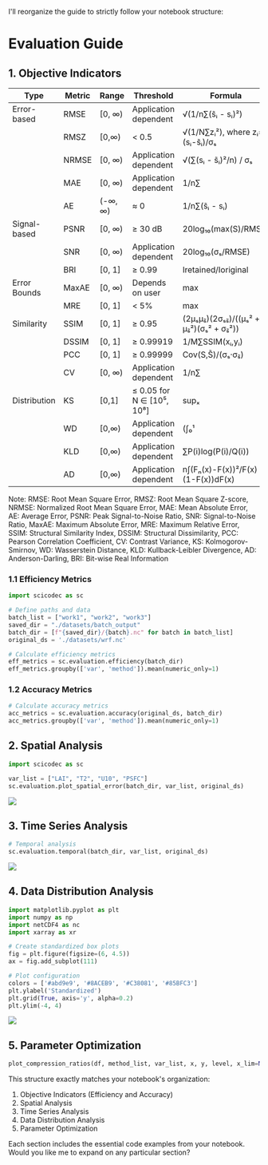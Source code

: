 I'll reorganize the guide to strictly follow your notebook structure:

# Evaluation Guide

## 1. Objective Indicators


| Type | Metric | Range | Threshold | Formula |
|------|---------|--------|-----------|----------|
| Error-based | RMSE | [0, ∞) | Application dependent | √(1/n∑(s̃ᵢ - sᵢ)²) |
| | RMSZ | [0,∞) | < 0.5 | √(1/N∑zᵢ²), where zᵢ=(sᵢ-s̃ᵢ)/σₛ |
| | NRMSE | [0, ∞) | Application dependent | √(∑(sᵢ - s̃ᵢ)²/n) / σₛ |
| | MAE | [0, ∞) | Application dependent | 1/n∑|s̃ᵢ - sᵢ| |
| | AE | (-∞, ∞) | ≈ 0 | 1/n∑(s̃ᵢ - sᵢ) |
| Signal-based | PSNR | [0, ∞) | ≥ 30 dB | 20log₁₀(max(S)/RMSE) |
| | SNR | [0, ∞) | Application dependent | 20log₁₀(σₛ/RMSE) |
| | BRI | [0, 1] | ≥ 0.99 | Iretained/Ioriginal |
| Error Bounds | MaxAE | [0, ∞) | Depends on user | max|s̃ᵢ - sᵢ| |
| | MRE | [0, 1] | < 5% | max|(s̃ᵢ - sᵢ)/sᵢ| |
| Similarity | SSIM | [0, 1] | ≥ 0.95 | (2μₛμₛ̃)(2σₛₛ̃)/((μₛ² + μₛ̃²)(σₛ² + σₛ̃²)) |
| | DSSIM | [0, 1] | ≥ 0.99919 | 1/M∑SSIM(xᵢ,yᵢ) |
| | PCC | [0, 1] | ≥ 0.99999 | Cov(S,S̃)/(σₛ·σₛ̃) |
| | CV | [0, ∞) | Application dependent | 1/n∑|∇s̃ᵢ - ∇sᵢ|² |
| Distribution | KS | [0,1] | ≤ 0.05 for N ∈ [10⁵, 10⁸] | supₓ|F(x) - G(x)| |
| | WD | [0,∞) | Application dependent | (∫₀¹|F⁻¹(t) - G⁻¹(t)|ᵖdt)^(1/p) |
| | KLD | [0,∞) | Application dependent | ∑P(i)log(P(i)/Q(i)) |
| | AD | [0,∞) | Application dependent | n∫(Fₙ(x)-F(x))²/F(x)(1-F(x))dF(x) |

Note: RMSE: Root Mean Square Error, RMSZ: Root Mean Square Z-score, NRMSE: Normalized Root Mean Square Error, MAE: Mean Absolute Error, AE: Average Error, PSNR: Peak Signal-to-Noise Ratio, SNR: Signal-to-Noise Ratio, MaxAE: Maximum Absolute Error, MRE: Maximum Relative Error, SSIM: Structural Similarity Index, DSSIM: Structural Dissimilarity, PCC: Pearson Correlation Coefficient, CV: Contrast Variance, KS: Kolmogorov-Smirnov, WD: Wasserstein Distance, KLD: Kullback-Leibler Divergence, AD: Anderson-Darling, BRI: Bit-wise Real Information


### 1.1 Efficiency Metrics
```python
import scicodec as sc

# Define paths and data
batch_list = ["work1", "work2", "work3"]
saved_dir = "./datasets/batch_output"
batch_dir = [f"{saved_dir}/{batch}.nc" for batch in batch_list]
original_ds = './datasets/wrf.nc'

# Calculate efficiency metrics
eff_metrics = sc.evaluation.efficiency(batch_dir)
eff_metrics.groupby(['var', 'method']).mean(numeric_only=1)
```

### 1.2 Accuracy Metrics
```python
# Calculate accuracy metrics
acc_metrics = sc.evaluation.accuracy(original_ds, batch_dir)
acc_metrics.groupby(['var', 'method']).mean(numeric_only=1)
```

## 2. Spatial Analysis
```python
import scicodec as sc

var_list = ["LAI", "T2", "U10", "PSFC"]
sc.evaluation.plot_spatial_error(batch_dir, var_list, original_ds)
```
![](https://i.imgur.com/ww45rZH.png)

## 3. Time Series Analysis
```python
# Temporal analysis
sc.evaluation.temporal(batch_dir, var_list, original_ds)
```

![](https://i.imgur.com/1kQvlom.png)

## 4. Data Distribution Analysis
```python
import matplotlib.pyplot as plt
import numpy as np
import netCDF4 as nc
import xarray as xr

# Create standardized box plots
fig = plt.figure(figsize=(6, 4.5))
ax = fig.add_subplot(111)

# Plot configuration
colors = ['#abd9e9', '#8ACEB9', '#C38081', '#85BFC3']
plt.ylabel('Standardized')
plt.grid(True, axis='y', alpha=0.2)
plt.ylim(-4, 4)
```

![](https://i.imgur.com/DvHYGg9.png)

## 5. Parameter Optimization
```python
plot_compression_ratios(df, method_list, var_list, x, y, level, x_lim=None, y_lim=None)

```


This structure exactly matches your notebook's organization:
1. Objective Indicators (Efficiency and Accuracy)
2. Spatial Analysis
3. Time Series Analysis
4. Data Distribution Analysis
5. Parameter Optimization

Each section includes the essential code examples from your notebook. Would you like me to expand on any particular section?
